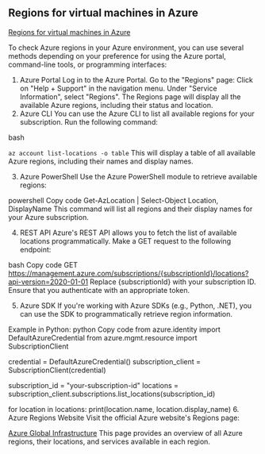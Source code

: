 ## Regions for virtual machines in Azure
[Regions for virtual machines in Azure](https://learn.microsoft.com/en-us/azure/virtual-machines/regions?wt.mc_id=searchAPI_azureportal_inproduct_rmskilling&sessionId=4ec4546e831e4bf782973c7c0c388926)

To check Azure regions in your Azure environment, you can use several methods depending on your preference for using the Azure portal, command-line tools, or programming interfaces:

1. Azure Portal
Log in to the Azure Portal.
Go to the "Regions" page:
Click on "Help + Support" in the navigation menu.
Under "Service Information", select "Regions".
The Regions page will display all the available Azure regions, including their status and location.
2. Azure CLI
You can use the Azure CLI to list all available regions for your subscription. Run the following command:

bash

```az account list-locations -o table```
This will display a table of all available Azure regions, including their names and display names.

3. Azure PowerShell
Use the Azure PowerShell module to retrieve available regions:

powershell
Copy code
Get-AzLocation | Select-Object Location, DisplayName
This command will list all regions and their display names for your Azure subscription.

4. REST API
Azure's REST API allows you to fetch the list of available locations programmatically. Make a GET request to the following endpoint:

bash
Copy code
GET https://management.azure.com/subscriptions/{subscriptionId}/locations?api-version=2020-01-01
Replace {subscriptionId} with your subscription ID. Ensure that you authenticate with an appropriate token.

5. Azure SDK
If you're working with Azure SDKs (e.g., Python, .NET), you can use the SDK to programmatically retrieve region information.

Example in Python:
python
Copy code
from azure.identity import DefaultAzureCredential
from azure.mgmt.resource import SubscriptionClient

credential = DefaultAzureCredential()
subscription_client = SubscriptionClient(credential)

subscription_id = "your-subscription-id"
locations = subscription_client.subscriptions.list_locations(subscription_id)

for location in locations:
    print(location.name, location.display_name)
6. Azure Regions Website
Visit the official Azure website's Regions page:

[Azure Global Infrastructure](https://azure.microsoft.com/en-us/explore/global-infrastructure/geographies/)
This page provides an overview of all Azure regions, their locations, and services available in each region.